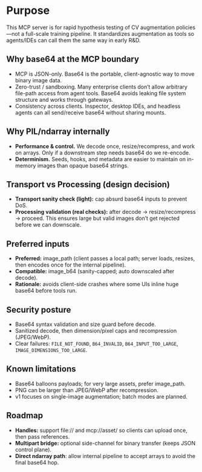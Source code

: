 # Purpose

This MCP server is for rapid hypothesis testing of CV augmentation policies—not a full-scale training pipeline. It standardizes augmentation as tools so agents/IDEs can call them the same way in early R&D.

## Why base64 at the MCP boundary

- MCP is JSON-only. Base64 is the portable, client-agnostic way to move binary image data.
- Zero-trust / sandboxing. Many enterprise clients don’t allow arbitrary file-path access from agent tools. Base64 avoids leaking file system structure and works through gateways.
- Consistency across clients. Inspector, desktop IDEs, and headless agents can all send/receive base64 without sharing mounts.

## Why PIL/ndarray internally

- **Performance & control.** We decode once, resize/recompress, and work on arrays. Only if a downstream step needs base64 do we re-encode.
- **Determinism.** Seeds, hooks, and metadata are easier to maintain on in-memory images than opaque base64 strings.

## Transport vs Processing (design decision)

- **Transport sanity check (light):** cap absurd base64 inputs to prevent DoS.
- **Processing validation (real checks):** after decode → resize/recompress → proceed. This ensures large but valid images don’t get rejected before we can downscale.

## Preferred inputs

- **Preferred:** image_path (client passes a local path; server loads, resizes, then encodes once for the internal pipeline).
- **Compatible:** image_b64 (sanity-capped; auto downscaled after decode).
- **Rationale:** avoids client-side crashes where some UIs inline huge base64 before tools run.

## Security posture

- Base64 syntax validation and size guard before decode.
- Sanitized decode, then dimension/pixel caps and recompression (JPEG/WebP).
- Clear failures: `FILE_NOT_FOUND`, `B64_INVALID`, `B64_INPUT_TOO_LARGE`, `IMAGE_DIMENSIONS_TOO_LARGE`.

## Known limitations

- Base64 balloons payloads; for very large assets, prefer image_path.
- PNG can be larger than JPEG/WebP after recompression.
- v1 focuses on single-image augmentation; batch modes are planned.

## Roadmap

- **Handles:** support file:// and mcp://asset/<id> so clients can upload once, then pass references.
- **Multipart bridge:** optional side-channel for binary transfer (keeps JSON control plane).
- **Direct ndarray path**: allow internal pipeline to accept arrays to avoid the final base64 hop.
